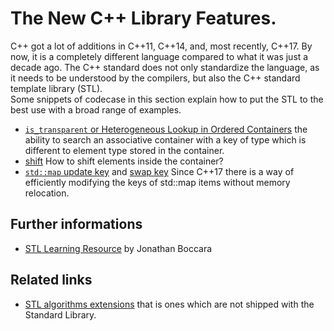 # The New C++ Library Features.
C++ got a lot of additions in C++11, C++14, and, most recently, C++17. 
By now, it is a completely different language compared to what it was just a decade ago. 
The C++ standard does not only standardize the language, as it needs to be understood by the compilers, but also the C++ standard template library (STL).  
Some snippets of codecase in this section explain how to put the STL to the best use with a broad range of examples.  
* [`is_transparent` or Heterogeneous Lookup in Ordered Containers](./is_transparent) the ability to search an associative container with a key of type which is different to element type stored in the container.
* [shift](./shift) How to shift elements inside the container?
* [`std::map` update key](./update_map_key) and [swap key](./swap_map_key) Since C++17 there is a way of efficiently modifying the keys of std::map items without memory relocation.

## Further informations
* [STL Learning Resource](http://www.fluentcpp.com/STL/) by Jonathan Boccara

## Related links
* [STL algorithms extensions](https://github.com/nikolaAV/skeleton/tree/master/algorithm) that is ones which are not shipped with the Standard Library.

